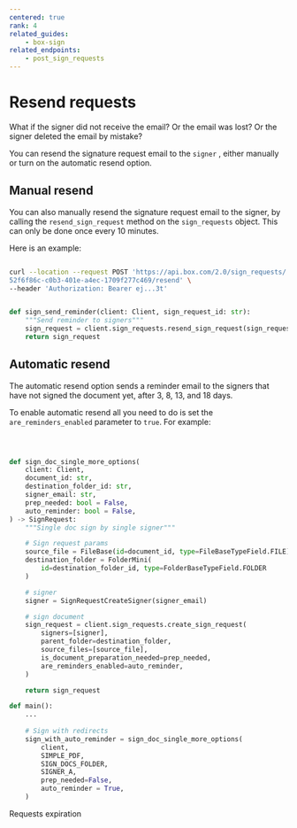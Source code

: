 ```yaml
---
centered: true
rank: 4
related_guides:
    - box-sign
related_endpoints:
    - post_sign_requests
---
```


# Resend requests

What if the signer did not receive the email? Or the email was lost? Or the 
signer deleted the email by mistake?

You can resend the signature request email to the `signer` , either manually or 
turn on the automatic resend option.

## Manual resend

You can also manually resend the signature request email to the signer, by 
calling the `resend_sign_request` method on the `sign_requests` object. This 
can only be done once every 10 minutes.

Here is an example:

<Tabs>
<Tab title='cURL'>
    
```bash

curl --location --request POST 'https://api.box.com/2.0/sign_requests/
52f6f86c-c0b3-401e-a4ec-1709f277c469/resend' \
--header 'Authorization: Bearer ej...3t'

```
    
</Tab>
<Tab title='Python Gen SDK'>

```python

def sign_send_reminder(client: Client, sign_request_id: str):
    """Send reminder to signers"""
    sign_request = client.sign_requests.resend_sign_request(sign_request_id)
    return sign_request

```

</Tab>
</Tabs>

## Automatic resend

The automatic resend option sends a reminder email to the signers that have not 
signed the document yet, after 3, 8, 13, and 18 days.

To enable automatic resend all you need to do is set the 
`are_reminders_enabled` parameter to `true`. For example:

<Tabs>
<Tab title='cURL'>
    
```bash
    
```
    
</Tab>
<Tab title='Python Gen SDK'>

```python

def sign_doc_single_more_options(
    client: Client,
    document_id: str,
    destination_folder_id: str,
    signer_email: str,
    prep_needed: bool = False,
    auto_reminder: bool = False,
) -> SignRequest:
    """Single doc sign by single signer"""

    # Sign request params
    source_file = FileBase(id=document_id, type=FileBaseTypeField.FILE)
    destination_folder = FolderMini(
        id=destination_folder_id, type=FolderBaseTypeField.FOLDER
    )

    # signer
    signer = SignRequestCreateSigner(signer_email)

    # sign document
    sign_request = client.sign_requests.create_sign_request(
        signers=[signer],
        parent_folder=destination_folder,
        source_files=[source_file],
        is_document_preparation_needed=prep_needed,
        are_reminders_enabled=auto_reminder,
    )

    return sign_request

def main():
    ...
    
    # Sign with redirects
    sign_with_auto_reminder = sign_doc_single_more_options(
        client,
        SIMPLE_PDF,
        SIGN_DOCS_FOLDER,
        SIGNER_A,
        prep_needed=False,
        auto_reminder = True,
    )

```

</Tab>
</Tabs>

<Next>Requests expiration</Next>